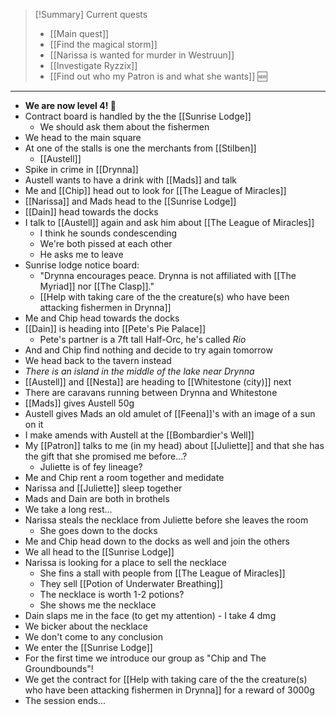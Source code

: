 > [!Summary] Current quests
> - [[Main quest]]
> - [[Find the magical storm]]
> - [[Narissa is wanted for murder in Westruun]]
> - [[Investigate Ryzzix]]
> - [[Find out who my Patron is and what she wants]] 🆕

---
- **We are now level 4! 🥳**
- Contract board is handled by the the [[Sunrise Lodge]]
	- We should ask them about the fishermen
- We head to the main square
- At one of the stalls is one the merchants from [[Stilben]]
	- [[Austell]]
- Spike in crime in [[Drynna]]
- Austell wants to have a drink with [[Mads]] and talk
- Me and [[Chip]] head out to look for [[The League of Miracles]]
- [[Narissa]] and Mads head to the [[Sunrise Lodge]]
- [[Dain]] head towards the docks
- I talk to [[Austell]] again and ask him about [[The League of Miracles]]
	- I think he sounds condescending
	- We're both pissed at each other
	- He asks me to leave
- Sunrise lodge notice board:
	- "Drynna encourages peace. Drynna is not affiliated with [[The Myriad]] nor [[The Clasp]]."
	- [[Help with taking care of the the creature(s) who have been attacking fishermen in Drynna]]
- Me and Chip head towards the docks
- [[Dain]] is heading into [[Pete's Pie Palace]]
	- Pete's partner is a 7ft tall Half-Orc, he's called *Rio*
- And and Chip find nothing and decide to try again tomorrow
- We head back to the tavern instead
- *There is an island in the middle of the lake near Drynna*
- [[Austell]] and [[Nesta]] are heading to [[Whitestone (city)]] next
- There are caravans running between Drynna and Whitestone
- [[Mads]] gives Austell 50g
- Austell gives Mads an old amulet of [[Feena]]'s with an image of a sun on it
- I make amends with Austell at the [[Bombardier's Well]]
- My [[Patron]] talks to me (in my head) about [[Juliette]] and that she has the gift that she promised me before...?
	- Juliette is of fey lineage?
- Me and Chip rent a room together and medidate
- Narissa and [[Juliette]] sleep together
- Mads and Dain are both in brothels
- We take a long rest...
- Narissa steals the necklace from Juliette before she leaves the room
	- She goes down to the docks
- Me and Chip head down to the docks as well and join the others
- We all head to the [[Sunrise Lodge]]
- Narissa is looking for a place to sell the necklace
	- She fins a stall with people from [[The League of Miracles]]
	- They sell [[Potion of Underwater Breathing]]
	- The necklace is worth 1-2 potions?
	- She shows me the necklace
- Dain slaps me in the face (to get my attention) - I take 4 dmg
- We bicker about the necklace
- We don't come to any conclusion
- We enter the [[Sunrise Lodge]]
- For the first time we introduce our group as "Chip and The Groundbounds"!
- We get the contract for [[Help with taking care of the the creature(s) who have been attacking fishermen in Drynna]] for a reward of 3000g
- The session ends...